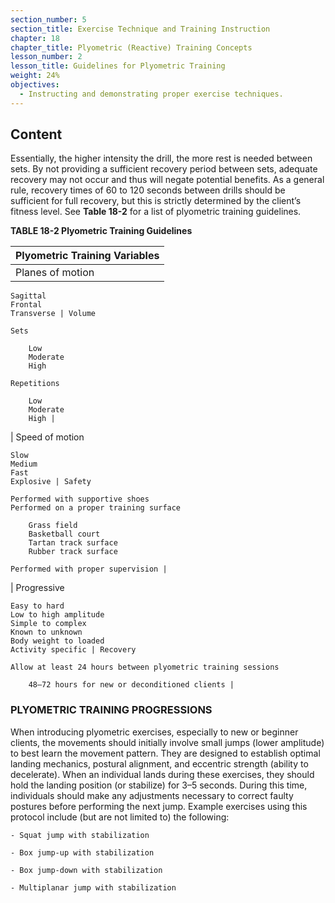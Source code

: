 ```yaml
---
section_number: 5
section_title: Exercise Technique and Training Instruction
chapter: 18
chapter_title: Plyometric (Reactive) Training Concepts
lesson_number: 2
lesson_title: Guidelines for Plyometric Training
weight: 24%
objectives:
  - Instructing and demonstrating proper exercise techniques.
---
```


## Content
Essentially, the higher intensity the drill, the more rest is needed between sets. By not providing a sufficient recovery period between sets, adequate recovery may not occur and thus will negate potential benefits. As a general rule, recovery times of 60 to 120 seconds between drills should be sufficient for full recovery, but this is strictly determined by the client’s fitness level. See **Table 18-2** for a list of plyometric training guidelines.

**TABLE 18-2 Plyometric Training Guidelines**

| Plyometric Training Variables |
|---|
| Planes of motion

	Sagittal
	Frontal
	Transverse | Volume

	Sets

		Low
		Moderate
		High

	Repetitions

		Low
		Moderate
		High |
| Speed of motion

	Slow
	Medium
	Fast
	Explosive | Safety

	Performed with supportive shoes
	Performed on a proper training surface

		Grass field
		Basketball court
		Tartan track surface
		Rubber track surface

	Performed with proper supervision |
| Progressive

	Easy to hard
	Low to high amplitude
	Simple to complex
	Known to unknown
	Body weight to loaded
	Activity specific | Recovery

	Allow at least 24 hours between plyometric training sessions

		48–72 hours for new or deconditioned clients |

### PLYOMETRIC TRAINING PROGRESSIONS

When introducing plyometric exercises, especially to new or beginner clients, the movements should initially involve small jumps (lower amplitude) to best learn the movement pattern. They are designed to establish optimal landing mechanics, postural alignment, and eccentric strength (ability to decelerate). When an individual lands during these exercises, they should hold the landing position (or stabilize) for 3–5 seconds. During this time, individuals should make any adjustments necessary to correct faulty postures before performing the next jump. Example exercises using this protocol include (but are not limited to) the following:

	- Squat jump with stabilization

	- Box jump-up with stabilization

	- Box jump-down with stabilization

	- Multiplanar jump with stabilization